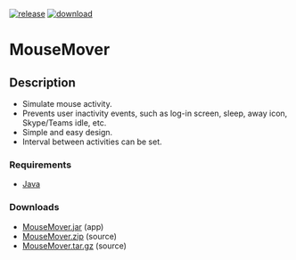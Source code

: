 [![release][release-shield]][release-url]
[![download][download-shield]][download-url]
# MouseMover

## Description

* Simulate mouse activity.
* Prevents user inactivity events, such as log-in screen, sleep, away icon, Skype/Teams idle, etc.
* Simple and easy design. 
* Interval between activities can be set. 


### Requirements
* [Java](https://www.java.com/en/download/manual.jsp)

### Downloads 
* [MouseMover.jar](https://github.com/zjalic/MouseMover/releases/download/v1.0.1/MouseMover.jar) (app)
* [MouseMover.zip](https://github.com/zjalic/MouseMover/archive/refs/tags/v1.0.1.zip) (source)
* [MouseMover.tar.gz](https://github.com/zjalic/MouseMover/archive/refs/tags/v1.0.1.tar.gz) (source)


[release-shield]: https://img.shields.io/badge/version-v1.0.1-brightgreen
[release-url]: https://github.com/zjalic/MouseMover/releases/tag/v1.0.1
[download-shield]: https://img.shields.io/badge/download-app-blue
[download-url]: https://github.com/zjalic/MouseMover/releases/download/v1.0.1/MouseMover.jar
